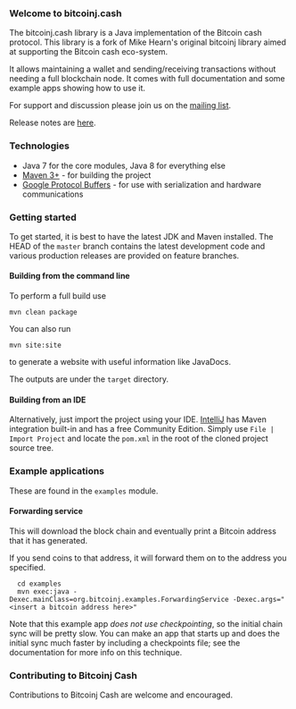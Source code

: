 ### Welcome to bitcoinj.cash

The bitcoinj.cash library is a Java implementation of the Bitcoin cash protocol. This library is a fork of Mike Hearn's original bitcoinj library aimed at supporting the Bitcoin cash eco-system.

It allows maintaining a wallet and sending/receiving transactions without needing a full blockchain node. It comes with full documentation and some example apps showing how to use it.

For support and discussion please join us on the [mailing list](https://groups.google.com/forum/#!forum/bitcoinj-cash).

Release notes are [here](docs/Releases.md).

### Technologies

* Java 7 for the core modules, Java 8 for everything else
* [Maven 3+](http://maven.apache.org) - for building the project
* [Google Protocol Buffers](https://github.com/google/protobuf) - for use with serialization and hardware communications

### Getting started

To get started, it is best to have the latest JDK and Maven installed. The HEAD of the `master` branch contains the latest development code and various production releases are provided on feature branches.

#### Building from the command line

To perform a full build use
```
mvn clean package
```
You can also run
```
mvn site:site
```
to generate a website with useful information like JavaDocs.

The outputs are under the `target` directory.

#### Building from an IDE

Alternatively, just import the project using your IDE. [IntelliJ](http://www.jetbrains.com/idea/download/) has Maven integration built-in and has a free Community Edition. Simply use `File | Import Project` and locate the `pom.xml` in the root of the cloned project source tree.

### Example applications

These are found in the `examples` module.

#### Forwarding service

This will download the block chain and eventually print a Bitcoin address that it has generated.

If you send coins to that address, it will forward them on to the address you specified.

```
  cd examples
  mvn exec:java -Dexec.mainClass=org.bitcoinj.examples.ForwardingService -Dexec.args="<insert a bitcoin address here>"
```

Note that this example app *does not use checkpointing*, so the initial chain sync will be pretty slow. You can make an app that starts up and does the initial sync much faster by including a checkpoints file; see the documentation for
more info on this technique.

### Contributing to Bitcoinj Cash

Contributions to Bitcoinj Cash are welcome and encouraged.

